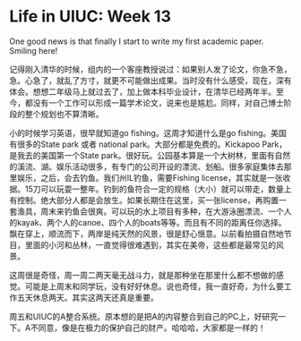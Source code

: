 
# Life in UIUC: Week 13

One good news is that finally I start to  write my first academic paper. Smiling here!

记得刚入清华的时候，组内的一个客座教授说过：如果别人发了论文，你急不急，急。心急了，就乱了方寸，就更不可能做出成果。当时没有什么感受，现在，深有体会。想想二年级马上就过去了，加上做本科毕业设计，在清华已经两年半。至今，都没有一个工作可以形成一篇学术论文，说来也是尴尬。同样，对自己博士阶段的整个规划也不算清晰。

小的时候学习英语，很早就知道go fishing。这周才知道什么是go fishing。美国有很多的State park 或者 national park。大部分都是免费的。Kickapoo Park，是我去的美国第一个State park。很好玩。公园基本算是一个大树林，里面有自然的溪流、湖。娱乐活动很多，有专门的公司开设的漂流、划船。很多家庭集体去那里娱乐，之后，会去钓鱼。我们州IL钓鱼，需要Fishing license，其实就是一张收据。15刀可以玩耍一整年。钓到的鱼符合一定的规格（大小）就可以带走，数量上有控制。绝大部分人都是会放生。如果长期住在这里，买一张license，再购置一套渔具，周末来钓鱼会很爽。可以玩的水上项目有多种，在大游泳圈漂流、一个人的kayak、两个人的canoe、四个人的boats等等。而且有不同的距离任你选择。飘在穿上，顺流而下，两岸是纯天然的风景，很是舒心惬意。以前看拍摄自然地节目，里面的小河和丛林，一直觉得很难遇到，其实在美帝，这些都是最常见的风景。

这周很是奇怪，周一周二两天毫无战斗力，就是那种坐在那里什么都不想做的感觉。可能是上周末和同学玩，没有好好休息。说也奇怪，我一直好奇，为什么要工作五天休息两天。其实这两天还真是重要。

周五和UIUC的A整合系统。原本想的是把A的内容整合到自己的PC上，好研究一下。A不同意，像是在极力的保护自己的财产。哈哈哈，大家都是一样的！